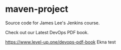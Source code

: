 # maven-project
Source code for James Lee's Jenkins course.

Check out our Latest DevOps PDF book.

https://www.level-up.one/devops-pdf-book
Ekna test

